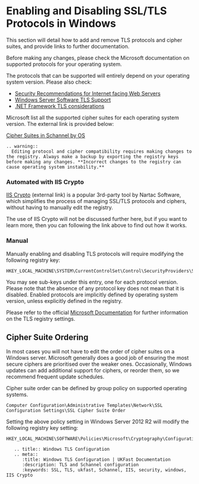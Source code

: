 # Enabling and Disabling SSL/TLS Protocols in Windows

This section will detail how to add and remove TLS protocols and cipher suites, and provide links to further documentation.

Before making any changes, please check the Microsoft documentation on supported protocols for your operating system.

The protocols that can be supported will entirely depend on your operating system version.
Please also check:

* [Security Recommendations for Internet facing Web Servers](/operatingsystems/windows/tlsandschannel/webserverrecommendations)
* [Windows Server Software TLS Support](/operatingsystems/windows/tlsandschannel/softwareconsiderations)
* [.NET Framework TLS considerations](/operatingsystems/windows/tlsandschannel/dotnetsettings)

Microsoft list all the supported cipher suites for each operating system version. The external link is provided below:

[Cipher Suites in Schannel by OS](https://msdn.microsoft.com/en-us/library/windows/desktop/aa374757(v=vs.85).aspx)

```eval_rst
.. warning::
  Editing protocol and cipher compatibility requires making changes to the registry. Always make a backup by exporting the registry keys before making any changes. **Incorrect changes to the registry can cause operating system instability.**
```

### Automated with IIS Crypto

[IIS Crypto](https://www.nartac.com/Products/IISCrypto) (external link) is a popular 3rd-party tool by Nartac Software, which simplifies the process of managing SSL/TLS protocols and ciphers, without having to manually edit the registry.

The use of IIS Crypto will not be discussed further here, but if you want to learn more, then you can following the link above to find out how it works.

### Manual

Manually enabling and disabling TLS protocols will require modifying the following registry key:

```none
HKEY_LOCAL_MACHINE\SYSTEM\CurrentControlSet\Control\SecurityProviders\SCHANNEL\Protocols
```

You may see sub-keys under this entry, one for each protocol version. Please note that the absence of any protocol key does not mean that it is disabled. Enabled protocols are implicitly defined by operating system version, unless explicitly defined in the registry.

Please refer to the official [Microsoft Documentation](https://docs.microsoft.com/en-us/windows-server/security/tls/tls-registry-settings) for further information on the TLS registry settings.

## Cipher Suite Ordering

In most cases you will not have to edit the order of cipher suites on a Windows server. Microsoft generally does a good job of ensuring the most secure ciphers are prioritised over the weaker ones. Occasionally, Windows updates can add additional support for ciphers, or reorder them, so we recommend frequent update schedules.


Cipher suite order can be defined by group policy on supported operating systems.

```none
Computer Configuration\Administrative Templates\Network\SSL Configuration Settings\SSL Cipher Suite Order
```

Setting the above policy setting in Windows Server 2012 R2 will modify the following registry key setting:

```none
HKEY_LOCAL_MACHINE\SOFTWARE\Policies\Microsoft\Cryptography\Configuration\SSL\0010002
```

```eval_rst
   .. title:: Windows TLS Configuration
   .. meta::
      :title: Windows TLS Configuration | UKFast Documentation
      :description: TLS and Schannel configuration
      :keywords: SSL, TLS, ukfast, Schannel, IIS, security, windows, IIS Crypto
```
